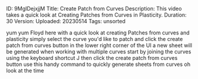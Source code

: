 ID: 9MgIDejxjjM
Title: Create Patch from Curves
Description: This video takes a quick look at Creating Patches from Curves in Plasticity.
Duration: 30
Version: 
Uploaded: 20230514
Tags: unsorted

yum yum Floyd here with a quick look at
creating Patches from curves and
plasticity simply select the curve you'd
like to patch and click the create patch
from curves button in the lower right
corner of the UI a new sheet will be
generated when working with multiple
curves start by joining the curves using
the keyboard shortcut J then click the
create patch from curves button use this
handy command to quickly generate sheets
from curves oh look at the time
